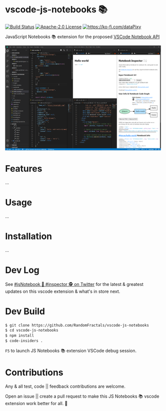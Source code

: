 # vscode-js-notebooks 📚

[![Build Status](https://travis-ci.org/RandomFractals/vscode-js-notebooks.svg?branch=master)](https://travis-ci.com/RandomFractals/vscode-js-notebooks)
[![Apache-2.0 License](https://img.shields.io/badge/license-Apache2-orange.svg?color=green)](http://opensource.org/licenses/Apache-2.0)
<a href='https://ko-fi.com/dataPixy' target='_blank' title='support: https://ko-fi.com/dataPixy'>
  <img height='24' style='border:0px;height:20px;' src='https://az743702.vo.msecnd.net/cdn/kofi3.png?v=2' alt='https://ko-fi.com/dataPixy' />
</a>

JavaScript Notebooks 📚 extension for the proposed [VSCode Notebook API](https://code.visualstudio.com/api/extension-guides/notebook)

![JS Notebook 📓 Code View](https://github.com/RandomFractals/vscode-js-notebooks/blob/main/images/hello-world-js-notebook.png?raw=true 
 "JS Notebook 📓 Code View")

# Features

...

# Usage

...

# Installation

...

# Dev Log

See [#jsNotebook 📓 #inspector 🕵️ on Twitter](https://twitter.com/search?q=%23JSNotebookInspector&src=typed_query) for the latest & greatest updates on this vscode extension & what's in store next.

# Dev Build

```bash
$ git clone https://github.com/RandomFractals/vscode-js-notebooks
$ cd vscode-js-notebooks
$ npm install
$ code-insiders .
```
`F5` to launch JS Notebooks 📚 extension VSCode debug session.

# Contributions

Any & all test, code || feedback contributions are welcome. 

Open an issue || create a pull request to make this JS Notebooks 📚 vscode extension work better for all. 🤗
